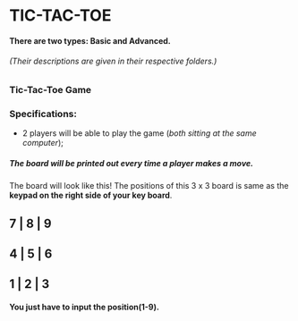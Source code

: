 # TIC-TAC-TOE

#### There are two types: Basic and Advanced.
###### (Their descriptions are given in their respective folders.)

### Tic-Tac-Toe Game

### Specifications: 
* 2 players will be able to play the game (*both sitting at the same computer*);

##### The board will be printed out every time a player makes a move.
The board will look like this!
The positions of this 3 x 3 board is same as the **keypad on the right side of your key board**.

 7 | 8 | 9
-----------
 4 | 5 | 6
-----------
 1 | 2 | 3
-----------

#### You just have to input the position(1-9).
